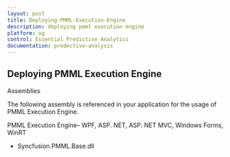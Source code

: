 ```yaml
---
layout: post
title: Deploying-PMML-Execution-Engine
description: deploying pmml execution engine
platform: ug
control: Essential Predictive Analytics
documentation: predective-analysis
---
```


## Deploying PMML Execution Engine

Assemblies

The following assembly is referenced in your application for the usage of PMML Execution Engine.

PMML Execution Engine– WPF, ASP. NET, ASP. NET MVC, Windows Forms, WinRT

* Syncfusion.PMML.Base.dll
